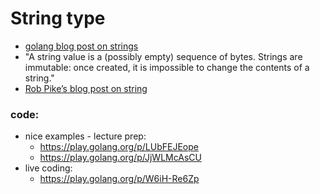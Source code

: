 # String type
- [golang blog post on strings](https://blog.golang.org/strings)
- "A string value is a (possibly empty) sequence of bytes. Strings are immutable: once created, it is impossible to change the contents of a string."
- [Rob Pike’s blog post on string](https://blog.golang.org/strings)
### code:
- nice examples - lecture prep: 
  - https://play.golang.org/p/LUbFEJEope 
  - https://play.golang.org/p/JjWLMcAsCU 
- live coding:
  - https://play.golang.org/p/W6iH-Re6Zp 